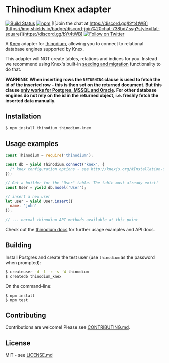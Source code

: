 # Thinodium Knex adapter

[![Build Status](https://travis-ci.org/hiddentao/thinodium-knex.svg?branch=master)](http://travis-ci.org/hiddentao/thinodium-knex)
[![npm](https://img.shields.io/npm/v/thinodium-knex.svg?maxAge=2592000)](https://www.npmjs.com/package/thinodium-knex)
[![Join the chat at https://discord.gg/bYt4tWB](https://img.shields.io/badge/discord-join%20chat-738bd7.svg?style=flat-square)](https://discord.gg/bYt4tWB)
[![Follow on Twitter](https://img.shields.io/twitter/url/http/shields.io.svg?style=social&label=Follow&maxAge=2592000)](https://twitter.com/hiddentao)


A [Knex](http://knexjs.org/) adapter for [thinodium](https://github.com/hiddentao/thinodium), allowing
you to connect to relational database engines supported by Knex.

This adapter will NOT create tables, relations and indices for you. Instead we
recommend using Knex's built-in [seeding and migration](http://knexjs.org/#Migrations)
functionality to do that.

**WARNING: When inserting rows the `RETURNING` clause is used to fetch the id
of the inserted row - this is then set on the returned document. But this clause
[only works for Postgres, MSSQL and Oracle](http://knexjs.org/#Builder-returning).
For other database engines do not
rely on the id in the returned object, i.e. freshly fetch the inserted data
manually.**

## Installation

```bash
$ npm install thinodium thinodium-knex
```

## Usage examples

```js
const Thinodium = require('thinodium');

const db = yield Thinodium.connect('knex', {
  /* knex configuration options - see http://knexjs.org/#Installation-client */
});

// Get a builder for the "User" table. The table must already exist!
const User = yield db.model('User');

// insert a new user
let user = yield User.insert({
  name: 'john'
});

// ... normal thinodium API methods available at this point
```

Check out the [thinodium docs](https://hiddentao.github.io/thinodium) for further usage examples and API docs.

## Building

Install Postgres and create the test user (use `thinodium` as the password when prompted):

```bash
$ createuser -d -l -r -s -W thinodium
$ createdb thinodium_knex
```

On the command-line:

    $ npm install
    $ npm test

## Contributing

Contributions are welcome! Please see [CONTRIBUTING.md](https://github.com/hiddentao/thinodium-knex/blob/master/CONTRIBUTING.md).

## License

MIT - see [LICENSE.md](https://github.com/hiddentao/thinodium-knex/blob/master/LICENSE.md)
